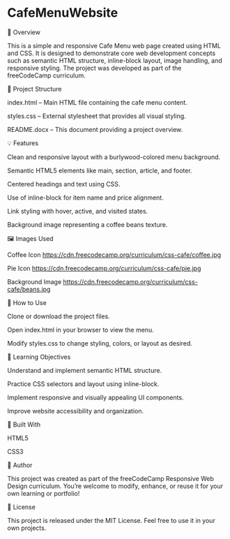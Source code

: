 # CafeMenuWebsite


🌟 Overview

This is a simple and responsive Cafe Menu web page created using HTML and CSS. It is designed to demonstrate core web development concepts such as semantic HTML structure, inline-block layout, image handling, and responsive styling. The project was developed as part of the freeCodeCamp curriculum.

📁 Project Structure

index.html – Main HTML file containing the cafe menu content.

styles.css – External stylesheet that provides all visual styling.

README.docx – This document providing a project overview.

💡 Features

Clean and responsive layout with a burlywood-colored menu background.

Semantic HTML5 elements like main, section, article, and footer.

Centered headings and text using CSS.

Use of inline-block for item name and price alignment.

Link styling with hover, active, and visited states.

Background image representing a coffee beans texture.

🖼️ Images Used

Coffee Icon	https://cdn.freecodecamp.org/curriculum/css-cafe/coffee.jpg

Pie Icon	https://cdn.freecodecamp.org/curriculum/css-cafe/pie.jpg

Background Image	https://cdn.freecodecamp.org/curriculum/css-cafe/beans.jpg

🧪 How to Use

Clone or download the project files.

Open index.html in your browser to view the menu.

Modify styles.css to change styling, colors, or layout as desired.

🎯 Learning Objectives

Understand and implement semantic HTML structure.

Practice CSS selectors and layout using inline-block.

Implement responsive and visually appealing UI components.

Improve website accessibility and organization.

🔧 Built With

HTML5

CSS3

🧑 Author

This project was created as part of the freeCodeCamp Responsive Web Design curriculum.
You’re welcome to modify, enhance, or reuse it for your own learning or portfolio!

📄 License

This project is released under the MIT License. Feel free to use it in your own projects.
